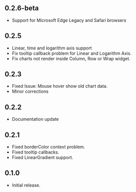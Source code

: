 ## 0.2.6-beta
* Support for Microsoft Edge Legacy and Safari browsers

## 0.2.5
* Linear, time and logarithm axis support
* Fix tooltip callback problem for Linear and Logarithm Axis.
* Fix charts not render inside Column, Row or Wrap widget.

## 0.2.3
* Fixed Issue: Mouse hover show old chart data.
* Minor corrections

## 0.2.2
* Documentation update

## 0.2.1

* Fixed borderColor context problem.
* Fixed tooltip callbacks.
* Fixed LinearGradient support.

## 0.1.0

* Initial release.
